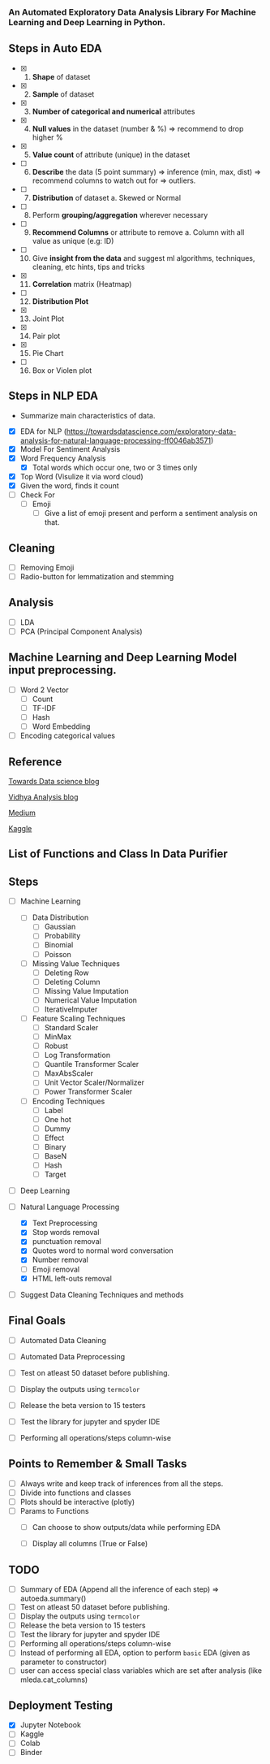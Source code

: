 <!---
## List of Functions and Class In Auto EDA.
-->

### An Automated Exploratory Data Analysis Library For Machine Learning and Deep Learning in Python.

## Steps in Auto EDA

- [x] 1. **Shape** of dataset
- [x] 2. **Sample** of dataset
- [x] 3. **Number of categorical and numerical** attributes
- [x] 4. **Null values** in the dataset (number & %) => recommend to drop higher %
- [x] 5. **Value count** of attribute (unique) in the dataset
- [ ] 6. **Describe** the data (5 point summary) => inference (min, max, dist) => recommend columns to watch out for => outliers.
- [ ] 7. **Distribution** of dataset
        a. Skewed or Normal
- [ ] 8. Perform **grouping/aggregation** wherever necessary 
- [ ] 9. **Recommend Columns** or attribute to remove
        a. Column with all value as unique (e.g: ID)
- [ ] 10. Give **insight from the data** and suggest ml algorithms, techniques, cleaning, etc hints, tips and tricks
- [x] 11. **Correlation** matrix (Heatmap)
- [ ] 12. **Distribution Plot**
- [x] 13. Joint Plot 
- [x] 14. Pair plot
- [x] 15. Pie Chart
- [ ] 16. Box or Violen plot

## Steps in NLP EDA

- Summarize main characteristics of data.

- [x] EDA for NLP (https://towardsdatascience.com/exploratory-data-analysis-for-natural-language-processing-ff0046ab3571)
- [x] Model For Sentiment Analysis
- [x] Word Frequency Analysis
  - [x] Total words which occur one, two or 3 times only
- [x] Top Word (Visulize it via word cloud)
- [x] Given the word, finds it count
- [ ] Check For
  - [ ] Emoji
    - [ ] Give a list of emoji present and perform a sentiment analysis on that.

## Cleaning

- [ ] Removing Emoji
- [ ] Radio-button for lemmatization and stemming

## Analysis
- [ ] LDA
- [ ] PCA (Principal Component Analysis)

## Machine Learning and Deep Learning Model input preprocessing.

- [ ] Word 2 Vector
  - [ ] Count
  - [ ] TF-IDF
  - [ ] Hash
  - [ ] Word Embedding
- [ ] Encoding categorical values

## Reference

[Towards Data science blog](https://towardsdatascience.com/nlp-part-3-exploratory-data-analysis-of-text-data-1caa8ab3f79d)

[Vidhya Analysis blog](https://www.analyticsvidhya.com/blog/2020/04/beginners-guide-exploratory-data-analysis-text-data/)

[Medium](https://medium.com/analytics-vidhya/how-to-begin-performing-eda-on-nlp-ffdef92bedf6)

[Kaggle](https://www.kaggle.com/wil2210/eda-nlp-ml)


## List of Functions and Class In Data Purifier

## Steps

- [ ] Machine Learning
  
  - [ ] Data Distribution
    - [ ] Gaussian
    - [ ] Probability
    - [ ] Binomial 
    - [ ] Poisson

  - [ ] Missing Value Techniques
      - [ ] Deleting Row
      - [ ] Deleting Column
      - [ ] Missing Value Imputation
      - [ ] Numerical Value Imputation
      - [ ] IterativeImputer

  - [ ] Feature Scaling Techniques
      - [ ] Standard Scaler
      - [ ] MinMax
      - [ ] Robust 
      - [ ] Log Transformation
      - [ ] Quantile Transformer Scaler
      - [ ] MaxAbsScaler
      - [ ] Unit Vector Scaler/Normalizer
      - [ ] Power Transformer Scaler

  - [ ] Encoding Techniques
      - [ ] Label 
      - [ ] One hot
      - [ ] Dummy 
      - [ ] Effect 
      - [ ] Binary 
      - [ ] BaseN 
      - [ ] Hash 
      - [ ] Target 
  
- [ ] Deep Learning
  
- [ ] Natural Language Processing 
  - [x]  Text Preprocessing
    - [x]  Stop words removal
    - [x]  punctuation removal
    - [x]  Quotes word to normal word conversation
    - [x]  Number removal
  - [ ] Emoji removal
  - [x] HTML left-outs removal 
  
- [ ] Suggest Data Cleaning Techniques and methods

## Final Goals

- [ ] Automated Data Cleaning
- [ ] Automated Data Preprocessing
- [ ] Test on atleast 50 dataset before publishing.
- [ ] Display the outputs using `termcolor`
- [ ] Release the beta version to 15 testers
- [ ] Test the library for jupyter and spyder IDE
- [ ] Performing all operations/steps column-wise

        

## Points to Remember & Small Tasks

- [ ] Always write and keep track of inferences from all the steps.
- [ ] Divide into functions and classes
- [ ] Plots should be interactive (plotly)
- [ ] Params to Functions
  - [ ] Can choose to show outputs/data while performing EDA 
  - [ ] Display all columns (True or False)


## TODO

- [ ] Summary of EDA (Append all the inference of each step) => autoeda.summary()
- [ ] Test on atleast 50 dataset before publishing.
- [ ] Display the outputs using `termcolor`
- [ ] Release the beta version to 15 testers
- [ ] Test the library for jupyter and spyder IDE
- [ ] Performing all operations/steps column-wise
- [ ] Instead of performing all EDA, option to perform `basic` EDA (given as parameter to constructor)
- [ ] user can access special class variables which are set after analysis (like mleda.cat_columns)

## Deployment Testing

- [x] Jupyter Notebook
- [ ] Kaggle
- [ ] Colab
- [ ] Binder